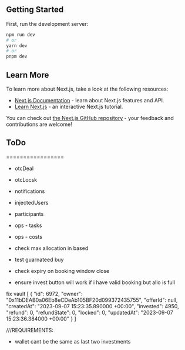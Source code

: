 ## Getting Started

First, run the development server:

```bash
npm run dev
# or
yarn dev
# or
pnpm dev
```

## Learn More

To learn more about Next.js, take a look at the following resources:

- [Next.js Documentation](https://nextjs.org/docs) - learn about Next.js features and API.
- [Learn Next.js](https://nextjs.org/learn) - an interactive Next.js tutorial.

You can check out [the Next.js GitHub repository](https://github.com/vercel/next.js/) - your feedback and contributions are welcome!


## ToDo
=================

[//]: # (- currencies)
[//]: # (- delgates)
[//]: # (- diamonds)
[//]: # (- environment)
[//]: # (- environemnt_citcap)
[//]: # (- vaults)
[//]: # (- stroe)
[//]: # (- networks)
[//]: # (- partners)
[//]: # (- onchain)
[//]: # (- raises)
[//]: # (- ntElites)
[//]: # (- lootbox)
[//]: # (- offers)
[//]: # (- upgrade)
[//]: # (- storeMysterybox)
[//]: # (- storeUser)
[//]: # (- nt stake/withdraw)

- otcDeal
- otcLocsk


- notifications
- injectedUsers
- participants


- ops - tasks
- ops - costs

- check max allocation in based
- test guarnateed buy
- check expiry on booking window close
- ensure invest button will work if i have valid booking but allo is full


fix vault
[
  {
    "id": 6972,
    "owner": "0x11bDEAB0a06Eb8eCDeAb105BF20d099372435755",
    "offerId": null,
    "createdAt": "2023-09-07 15:23:35.890000 +00:00",
    "invested": 4950,
    "refund": 0,
    "refundState": 0,
    "locked": 0,
    "updatedAt": "2023-09-07 15:23:36.384000 +00:00"
  }
]

///REQUIREMENTS:
- wallet cant be the same as last two investments
